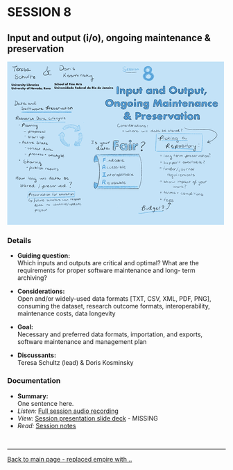 # SESSION 8
## Input and output (i/o), ongoing maintenance & preservation
![graphic recording session 8](../images/graphic-recording-session8.png)

### Details
- **Guiding question:**  
  Which inputs and outputs are critical and optimal? What are the requirements for proper software maintenance and long- term archiving?  

-	**Considerations:**  
  Open and/or widely-used data formats [TXT, CSV, XML, PDF, PNG], consuming the dataset, research outcome formats, interoperability, maintenance costs, data longevity  

-	**Goal:**	 
  Necessary and preferred data formats, importation, and exports, software maintenance and management plan  

-	**Discussants:**	 
  Teresa Schultz (lead) & Doris Kosminsky  


### Documentation  
- **Summary:**  
  One sentence here.
- *Listen:* [Full session audio recording](audio/session8.MP3)   
- *View:* [Session presentation slide deck](link) - MISSING  
- *Read:* [Session notes](https://docs.google.com/document/d/196V79SznVOMz-1G63dCI5LCIg0iVKNmMWCP2aSaxHw0/edit?usp=sharing)


&nbsp;

------------------------------

[Back to main page - replaced empire with ..](/../)
